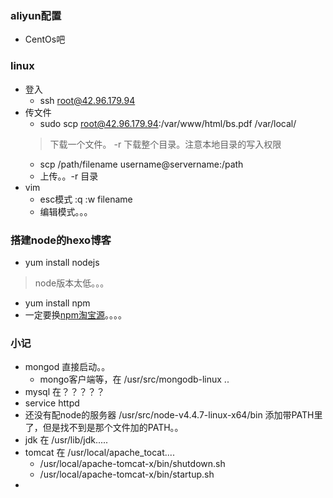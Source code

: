 ### aliyun配置
- CentOs吧

### linux
- 登入
	- ssh root@42.96.179.94 
- 传文件
	- sudo scp root@42.96.179.94:/var/www/html/bs.pdf /var/local/ 
	> 下载一个文件。 -r 下载整个目录。注意本地目录的写入权限
	- scp /path/filename username@servername:/path   
	- 上传。。-r 目录
- vim 
	- esc模式 :q :w filename
	- 编辑模式。。。


### 搭建node的hexo博客
- yum install nodejs 
> node版本太低。。。
- yum install npm
- 一定要换[npm淘宝源](https://npm.taobao.org/)。。。。


### 小记
- mongod 直接启动。。
	- mongo客户端等，在 /usr/src/mongodb-linux ..
- mysql 在？？？？？
- service httpd
- 还没有配node的服务器 /usr/src/node-v4.4.7-linux-x64/bin 添加带PATH里了，但是找不到是那个文件加的PATH。。
- jdk 在 /usr/lib/jdk.....
- tomcat 在 /usr/local/apache_tocat....
	- /usr/local/apache-tomcat-x/bin/shutdown.sh
	- /usr/local/apache-tomcat-x/bin/startup.sh
- 